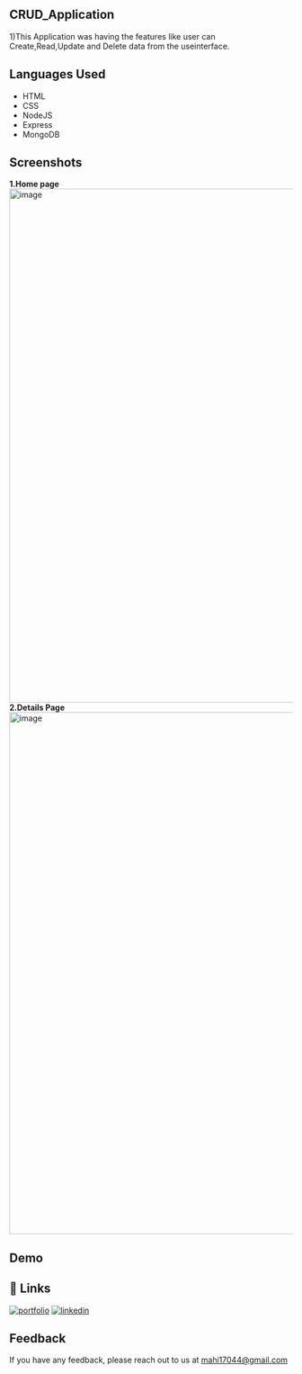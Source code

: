 
## CRUD_Application

1)This Application was having the features like user can Create,Read,Update and Delete data from the useinterface.
 

## Languages Used

- HTML
- CSS
- NodeJS
- Express
- MongoDB

## Screenshots

**1.Home page**
<img width="914" alt="image" src="https://user-images.githubusercontent.com/107022099/197317137-0cc1f2e4-71e5-448a-9a38-dff6eda674cb.png">
 **2.Details Page**
 <img width="928" alt="image" src="https://user-images.githubusercontent.com/107022099/197317169-25eb628f-bd3e-4e7d-a522-656484ca2e71.png">


## Demo





## 🔗 Links
[![portfolio](https://img.shields.io/badge/my_portfolio-000?style=for-the-badge&logo=ko-fi&logoColor=white)](https://github.com/Mahendra6789)
[![linkedin](https://img.shields.io/badge/linkedin-0A66C2?style=for-the-badge&logo=linkedin&logoColor=white)](https://www.linkedin.com/)



## Feedback

If you have any feedback, please reach out to us at mahi17044@gmail.com
